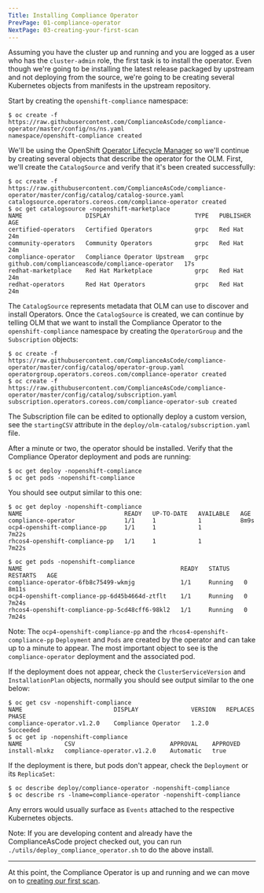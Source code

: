 ```yaml
---
Title: Installing Compliance Operator
PrevPage: 01-compliance-operator
NextPage: 03-creating-your-first-scan
---
```


Assuming you have the cluster up and running and you are logged as a user who has the
`cluster-admin` role, the first task is to install the operator. Even though
we're going to be installing the latest release packaged by upstream and
not deploying from the source, we're going to be creating several Kubernetes
objects from manifests in the upstream repository.

Start by creating the `openshift-compliance` namespace:
```
$ oc create -f https://raw.githubusercontent.com/ComplianceAsCode/compliance-operator/master/config/ns/ns.yaml
namespace/openshift-compliance created
```

We'll be using the OpenShift [Operator Lifecycle Manager](https://docs.openshift.com/container-platform/4.5/operators/understanding_olm/olm-understanding-olm.html)
so we'll continue by creating several objects that describe the operator for
the OLM. First, we'll create the `CatalogSource` and verify that it's been
created successfully:
```
$ oc create -f https://raw.githubusercontent.com/ComplianceAsCode/compliance-operator/master/config/catalog/catalog-source.yaml
catalogsource.operators.coreos.com/compliance-operator created
$ oc get catalogsource -nopenshift-marketplace
NAME                  DISPLAY                        TYPE   PUBLISHER                                         AGE
certified-operators   Certified Operators            grpc   Red Hat                                           24m
community-operators   Community Operators            grpc   Red Hat                                           24m
compliance-operator   Compliance Operator Upstream   grpc   github.com/complianceascode/compliance-operator   17s
redhat-marketplace    Red Hat Marketplace            grpc   Red Hat                                           24m
redhat-operators      Red Hat Operators              grpc   Red Hat                                           24m
```

The `CatalogSource` represents metadata that OLM can use to discover and
install Operators. Once the `CatalogSource` is created, we can continue by
telling OLM that we want to install the Compliance Operator to the `openshift-compliance`
namespace by creating the `OperatorGroup` and the `Subscription` objects:
```
$ oc create -f https://raw.githubusercontent.com/ComplianceAsCode/compliance-operator/master/config/catalog/operator-group.yaml
operatorgroup.operators.coreos.com/compliance-operator created
$ oc create -f https://raw.githubusercontent.com/ComplianceAsCode/compliance-operator/master/config/catalog/subscription.yaml
subscription.operators.coreos.com/compliance-operator-sub created
```

The Subscription file can be edited to optionally deploy a custom version,
see the `startingCSV` attribute in the `deploy/olm-catalog/subscription.yaml`
file.

After a minute or two, the operator should be installed. Verify that the
Compliance Operator deployment and pods are running:
```
$ oc get deploy -nopenshift-compliance
$ oc get pods -nopenshift-compliance
```
You should see output similar to this one:
```
$ oc get deploy -nopenshift-compliance
NAME                             READY   UP-TO-DATE   AVAILABLE   AGE
compliance-operator              1/1     1            1           8m9s
ocp4-openshift-compliance-pp     1/1     1            1           7m22s
rhcos4-openshift-compliance-pp   1/1     1            1           7m22s

$ oc get pods -nopenshift-compliance
NAME                                             READY   STATUS    RESTARTS   AGE
compliance-operator-6fb8c75499-wkmjg             1/1     Running   0          8m11s
ocp4-openshift-compliance-pp-6d45b4664d-ztflt    1/1     Running   0          7m24s
rhcos4-openshift-compliance-pp-5cd48cff6-98kl2   1/1     Running   0          7m24s
```
Note: The `ocp4-openshift-compliance-pp` and the `rhcos4-openshift-compliance-pp` `Deployment` and `Pods` are created
by the operator and can take up to a minute to appear. The most important
object to see is the `compliance-operator` deployment and the associated pod.

If the deployment does not appear, check the `ClusterServiceVersion` and
`InstallationPlan` objects, normally you should see output similar to the
one below:
```
$ oc get csv -nopenshift-compliance
NAME                          DISPLAY               VERSION   REPLACES   PHASE
compliance-operator.v1.2.0    Compliance Operator   1.2.0                Succeeded
$ oc get ip -nopenshift-compliance
NAME            CSV                           APPROVAL    APPROVED
install-mlxkz   compliance-operator.v1.2.0    Automatic   true
```

If the deployment is there, but pods don't appear, check the `Deployment`
or its `ReplicaSet`:
```
$ oc describe deploy/compliance-operator -nopenshift-compliance
$ oc describe rs -lname=compliance-operator -nopenshift-compliance
```
Any errors would usually surface as `Events` attached to the respective
Kubernetes objects.

Note: If you are developing content and already have the ComplianceAsCode
project checked out, you can run `./utils/deploy_compliance_operator.sh` to do
the above install.

***

At this point, the Compliance Operator is up and running and we can move on
to [creating our first scan](03-creating-your-first-scan.md).
